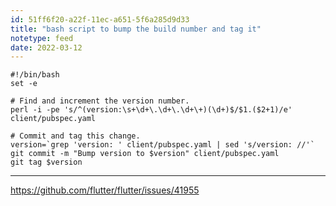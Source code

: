```yaml
---
id: 51ff6f20-a22f-11ec-a651-5f6a285d9d33
title: "bash script to bump the build number and tag it"
notetype: feed
date: 2022-03-12
---
```

```
#!/bin/bash
set -e

# Find and increment the version number.
perl -i -pe 's/^(version:\s+\d+\.\d+\.\d+\+)(\d+)$/$1.($2+1)/e' client/pubspec.yaml

# Commit and tag this change.
version=`grep 'version: ' client/pubspec.yaml | sed 's/version: //'`
git commit -m "Bump version to $version" client/pubspec.yaml
git tag $version
```

---

https://github.com/flutter/flutter/issues/41955